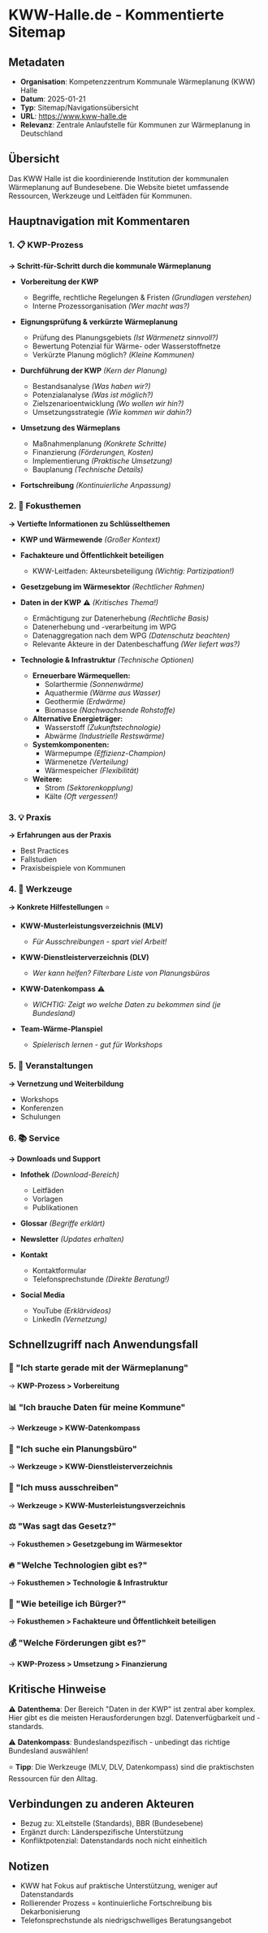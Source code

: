 # KWW-Halle.de - Kommentierte Sitemap

## Metadaten
- **Organisation**: Kompetenzzentrum Kommunale Wärmeplanung (KWW) Halle
- **Datum**: 2025-01-21
- **Typ**: Sitemap/Navigationsübersicht
- **URL**: https://www.kww-halle.de
- **Relevanz**: Zentrale Anlaufstelle für Kommunen zur Wärmeplanung in Deutschland

## Übersicht
Das KWW Halle ist die koordinierende Institution der kommunalen Wärmeplanung auf Bundesebene. Die Website bietet umfassende Ressourcen, Werkzeuge und Leitfäden für Kommunen.

## Hauptnavigation mit Kommentaren

### 1. 📋 KWP-Prozess
**→ Schritt-für-Schritt durch die kommunale Wärmeplanung**
- **Vorbereitung der KWP**
  - Begriffe, rechtliche Regelungen & Fristen *(Grundlagen verstehen)*
  - Interne Prozessorganisation *(Wer macht was?)*
  
- **Eignungsprüfung & verkürzte Wärmeplanung**
  - Prüfung des Planungsgebiets *(Ist Wärmenetz sinnvoll?)*
  - Bewertung Potenzial für Wärme- oder Wasserstoffnetze
  - Verkürzte Planung möglich? *(Kleine Kommunen)*
  
- **Durchführung der KWP** *(Kern der Planung)*
  - Bestandsanalyse *(Was haben wir?)*
  - Potenzialanalyse *(Was ist möglich?)*
  - Zielszenarioentwicklung *(Wo wollen wir hin?)*
  - Umsetzungsstrategie *(Wie kommen wir dahin?)*
  
- **Umsetzung des Wärmeplans**
  - Maßnahmenplanung *(Konkrete Schritte)*
  - Finanzierung *(Förderungen, Kosten)*
  - Implementierung *(Praktische Umsetzung)*
  - Bauplanung *(Technische Details)*
  
- **Fortschreibung** *(Kontinuierliche Anpassung)*

### 2. 🎯 Fokusthemen
**→ Vertiefte Informationen zu Schlüsselthemen**

- **KWP und Wärmewende** *(Großer Kontext)*
  
- **Fachakteure und Öffentlichkeit beteiligen**
  - KWW-Leitfaden: Akteursbeteiligung *(Wichtig: Partizipation!)*
  
- **Gesetzgebung im Wärmesektor** *(Rechtlicher Rahmen)*
  
- **Daten in der KWP** ⚠️ *(Kritisches Thema!)*
  - Ermächtigung zur Datenerhebung *(Rechtliche Basis)*
  - Datenerhebung und -verarbeitung im WPG
  - Datenaggregation nach dem WPG *(Datenschutz beachten)*
  - Relevante Akteure in der Datenbeschaffung *(Wer liefert was?)*
  
- **Technologie & Infrastruktur** *(Technische Optionen)*
  - **Erneuerbare Wärmequellen:**
    - Solarthermie *(Sonnenwärme)*
    - Aquathermie *(Wärme aus Wasser)*
    - Geothermie *(Erdwärme)*
    - Biomasse *(Nachwachsende Rohstoffe)*
  - **Alternative Energieträger:**
    - Wasserstoff *(Zukunftstechnologie)*
    - Abwärme *(Industrielle Restswärme)*
  - **Systemkomponenten:**
    - Wärmepumpe *(Effizienz-Champion)*
    - Wärmenetze *(Verteilung)*
    - Wärmespeicher *(Flexibilität)*
  - **Weitere:**
    - Strom *(Sektorenkopplung)*
    - Kälte *(Oft vergessen!)*

### 3. 💡 Praxis
**→ Erfahrungen aus der Praxis**
- Best Practices
- Fallstudien
- Praxisbeispiele von Kommunen

### 4. 🔧 Werkzeuge
**→ Konkrete Hilfestellungen** ⭐

- **KWW-Musterleistungsverzeichnis (MLV)**
  - *Für Ausschreibungen - spart viel Arbeit!*
  
- **KWW-Dienstleisterverzeichnis (DLV)**
  - *Wer kann helfen? Filterbare Liste von Planungsbüros*
  
- **KWW-Datenkompass** ⚠️
  - *WICHTIG: Zeigt wo welche Daten zu bekommen sind (je Bundesland)*
  
- **Team-Wärme-Planspiel**
  - *Spielerisch lernen - gut für Workshops*

### 5. 📅 Veranstaltungen
**→ Vernetzung und Weiterbildung**
- Workshops
- Konferenzen
- Schulungen

### 6. 📚 Service
**→ Downloads und Support**

- **Infothek** *(Download-Bereich)*
  - Leitfäden
  - Vorlagen
  - Publikationen
  
- **Glossar** *(Begriffe erklärt)*
  
- **Newsletter** *(Updates erhalten)*
  
- **Kontakt**
  - Kontaktformular
  - Telefonsprechstunde *(Direkte Beratung!)*
  
- **Social Media**
  - YouTube *(Erklärvideos)*
  - LinkedIn *(Vernetzung)*

## Schnellzugriff nach Anwendungsfall

### 🏁 "Ich starte gerade mit der Wärmeplanung"
→ **KWP-Prozess > Vorbereitung**

### 📊 "Ich brauche Daten für meine Kommune"
→ **Werkzeuge > KWW-Datenkompass**

### 🤝 "Ich suche ein Planungsbüro"
→ **Werkzeuge > KWW-Dienstleisterverzeichnis**

### 📝 "Ich muss ausschreiben"
→ **Werkzeuge > KWW-Musterleistungsverzeichnis**

### ⚖️ "Was sagt das Gesetz?"
→ **Fokusthemen > Gesetzgebung im Wärmesektor**

### 🔥 "Welche Technologien gibt es?"
→ **Fokusthemen > Technologie & Infrastruktur**

### 👥 "Wie beteilige ich Bürger?"
→ **Fokusthemen > Fachakteure und Öffentlichkeit beteiligen**

### 💰 "Welche Förderungen gibt es?"
→ **KWP-Prozess > Umsetzung > Finanzierung**

## Kritische Hinweise

⚠️ **Datenthema**: Der Bereich "Daten in der KWP" ist zentral aber komplex. Hier gibt es die meisten Herausforderungen bzgl. Datenverfügbarkeit und -standards.

⚠️ **Datenkompass**: Bundeslandspezifisch - unbedingt das richtige Bundesland auswählen!

⭐ **Tipp**: Die Werkzeuge (MLV, DLV, Datenkompass) sind die praktischsten Ressourcen für den Alltag.

## Verbindungen zu anderen Akteuren
- Bezug zu: XLeitstelle (Standards), BBR (Bundesebene)
- Ergänzt durch: Länderspezifische Unterstützung
- Konfliktpotenzial: Datenstandards noch nicht einheitlich

## Notizen
- KWW hat Fokus auf praktische Unterstützung, weniger auf Datenstandards
- Rollierender Prozess = kontinuierliche Fortschreibung bis Dekarbonisierung
- Telefonsprechstunde als niedrigschwelliges Beratungsangebot